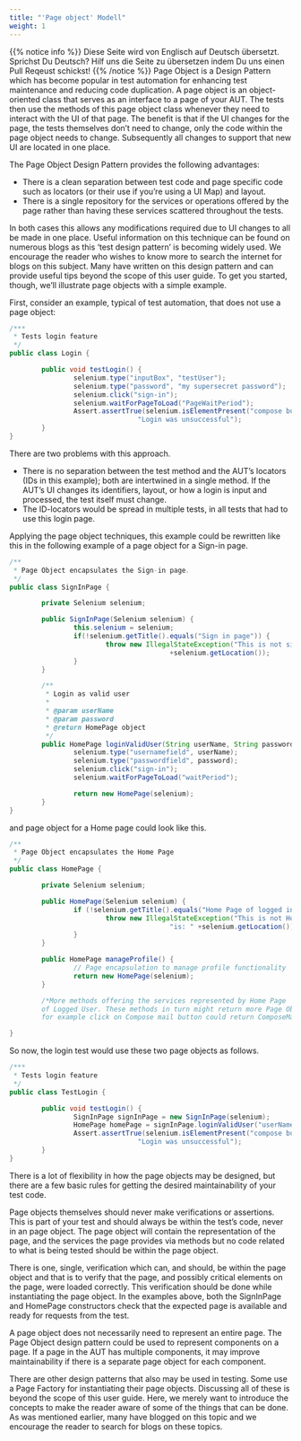 ```yaml
---
title: "'Page object' Modell"
weight: 1
---
```


{{% notice info %}}
<i class="fas fa-language"></i> Diese Seite wird von Englisch 
auf Deutsch übersetzt. Sprichst Du Deutsch? Hilf uns die Seite 
zu übersetzen indem Du uns einen Pull Reqeust schickst!
 {{% /notice %}}
Page Object is a Design Pattern which has become popular in test automation for
enhancing test maintenance and reducing code duplication. A page object is an
object-oriented class that serves as an interface to a page of your AUT. The
tests then use the methods of this page object class whenever they need to
interact with the UI of that page. The benefit is that if the UI changes for
the page, the tests themselves don’t need to change, only the code within the
page object needs to change. Subsequently all changes to support that new UI
are located in one place.

The Page Object Design Pattern provides the following advantages:

* There is a clean separation between test code and page specific code such as
  locators (or their use if you’re using a UI Map) and layout.
* There is a single repository for the services or operations offered by the page
  rather than having these services scattered throughout the tests.

In both cases this allows any modifications required due to UI changes to all
be made in one place. Useful information on this technique can be found on
numerous blogs as this ‘test design pattern’ is becoming widely used. We
encourage the reader who wishes to know more to search the internet for blogs
on this subject. Many have written on this design pattern and can provide
useful tips beyond the scope of this user guide. To get you started, though,
we’ll illustrate page objects with a simple example.

First, consider an example, typical of test automation, that does not use a
page object:

```java
/***
 * Tests login feature
 */
public class Login {

        public void testLogin() {
                selenium.type("inputBox", "testUser");
                selenium.type("password", "my supersecret password");
                selenium.click("sign-in");
                selenium.waitForPageToLoad("PageWaitPeriod");
                Assert.assertTrue(selenium.isElementPresent("compose button"),
                                "Login was unsuccessful");
        }
}
```

There are two problems with this approach.

* There is no separation between the test method and the AUT’s locators (IDs in 
this example); both are intertwined in a single method. If the AUT’s UI changes 
its identifiers, layout, or how a login is input and processed, the test itself 
must change.
* The ID-locators would be spread in multiple tests, in all tests that had to 
use this login page.

Applying the page object techniques, this example could be rewritten like this
in the following example of a page object for a Sign-in page.

```java
/**
 * Page Object encapsulates the Sign-in page.
 */
public class SignInPage {

        private Selenium selenium;

        public SignInPage(Selenium selenium) {
                this.selenium = selenium;
                if(!selenium.getTitle().equals("Sign in page")) {
                        throw new IllegalStateException("This is not sign in page, current page is: "
                                        +selenium.getLocation());
                }
        }

        /**
         * Login as valid user
         *
         * @param userName
         * @param password
         * @return HomePage object
         */
        public HomePage loginValidUser(String userName, String password) {
                selenium.type("usernamefield", userName);
                selenium.type("passwordfield", password);
                selenium.click("sign-in");
                selenium.waitForPageToLoad("waitPeriod");

                return new HomePage(selenium);
        }
}
```

and page object for a Home page could look like this.

```java
/**
 * Page Object encapsulates the Home Page
 */
public class HomePage {

        private Selenium selenium;

        public HomePage(Selenium selenium) {
                if (!selenium.getTitle().equals("Home Page of logged in user")) {
                        throw new IllegalStateException("This is not Home Page of logged in user, current page" +
                                        "is: " +selenium.getLocation());
                }
        }

        public HomePage manageProfile() {
                // Page encapsulation to manage profile functionality
                return new HomePage(selenium);
        }

        /*More methods offering the services represented by Home Page
        of Logged User. These methods in turn might return more Page Objects
        for example click on Compose mail button could return ComposeMail class object*/

}
```

So now, the login test would use these two page objects as follows.

```java
/***
 * Tests login feature
 */
public class TestLogin {

        public void testLogin() {
                SignInPage signInPage = new SignInPage(selenium);
                HomePage homePage = signInPage.loginValidUser("userName", "password");
                Assert.assertTrue(selenium.isElementPresent("compose button"),
                                "Login was unsuccessful");
        }
}
```

There is a lot of flexibility in how the page objects may be designed, but
there are a few basic rules for getting the desired maintainability of your
test code.

Page objects themselves should never make verifications or assertions. This is
part of your test and should always be within the test’s code, never in an page
object. The page object will contain the representation of the page, and the
services the page provides via methods but no code related to what is being
tested should be within the page object.

There is one, single, verification which can, and should, be within the page
object and that is to verify that the page, and possibly critical elements on
the page, were loaded correctly. This verification should be done while
instantiating the page object. In the examples above, both the SignInPage and
HomePage constructors check that the expected page is available and ready for
requests from the test.

A page object does not necessarily need to represent an entire page. The Page
Object design pattern could be used to represent components on a page. If a
page in the AUT has multiple components, it may improve maintainability if
there is a separate page object for each component.

There are other design patterns that also may be used in testing. Some use a
Page Factory for instantiating their page objects. Discussing all of these is
beyond the scope of this user guide. Here, we merely want to introduce the
concepts to make the reader aware of some of the things that can be done. As
was mentioned earlier, many have blogged on this topic and we encourage the
reader to search for blogs on these topics.

